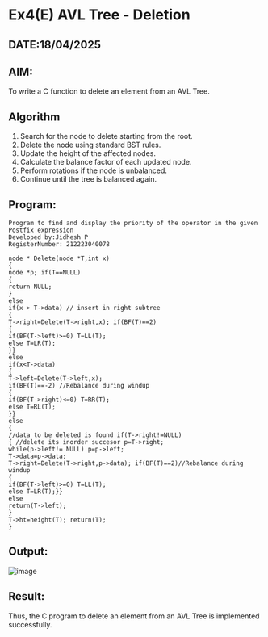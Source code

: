 # Ex4(E) AVL Tree - Deletion
## DATE:18/04/2025
## AIM:
To write a C function to delete an element from an AVL Tree.
## Algorithm
1. Search for the node to delete starting from the root. 
2. Delete the node using standard BST rules. 
3. Update the height of the affected nodes. 
4. Calculate the balance factor of each updated node. 
5. Perform rotations if the node is unbalanced. 
6. Continue until the tree is balanced again.    

## Program:
```
Program to find and display the priority of the operator in the given Postfix expression
Developed by:Jidhesh P
RegisterNumber: 212223040078
```
```
node * Delete(node *T,int x)
{
node *p; if(T==NULL)
{
return NULL;
}
else
if(x > T->data) // insert in right subtree
{
T->right=Delete(T->right,x); if(BF(T)==2)
{
if(BF(T->left)>=0) T=LL(T);
else T=LR(T);
}}
else
if(x<T->data)
{
T->left=Delete(T->left,x);
if(BF(T)==-2) //Rebalance during windup
{
if(BF(T->right)<=0) T=RR(T);
else T=RL(T);
}}
else
{
//data to be deleted is found if(T->right!=NULL)
{ //delete its inorder succesor p=T->right;
while(p->left!= NULL) p=p->left;
T->data=p->data;
T->right=Delete(T->right,p->data); if(BF(T)==2)//Rebalance during windup
{
if(BF(T->left)>=0) T=LL(T);
else T=LR(T);}}
else
return(T->left);
}
T->ht=height(T); return(T);
}
```
## Output:

![image](https://github.com/user-attachments/assets/1c5f3631-6691-491b-9fa9-4d6d4542209a)


## Result:
Thus, the C program to delete an element from an AVL Tree is implemented successfully.
